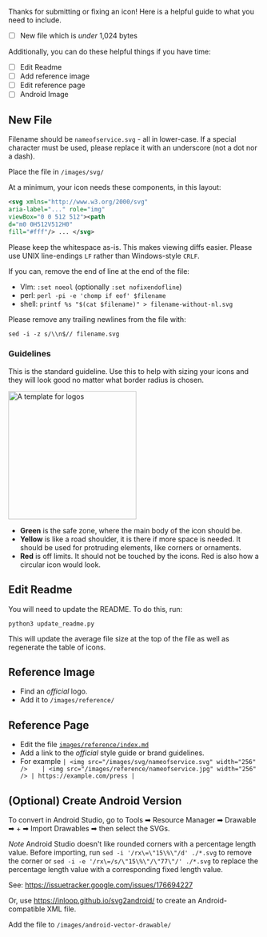 Thanks for submitting or fixing an icon! Here is a helpful guide to what you need to include.

- [ ] New file which is *under* 1,024 bytes


Additionally, you can do these helpful things if you have time:
- [ ] Edit Readme
- [ ] Add reference image
- [ ] Edit reference page
- [ ] Android Image

## New File

Filename should be `nameofservice.svg` - all in lower-case.
If a special character must be used, please replace it with an underscore (not a dot nor a dash).

Place the file in `/images/svg/`

At a minimum, your icon needs these components, in this layout:

```svg
<svg xmlns="http://www.w3.org/2000/svg"
aria-label="..." role="img"
viewBox="0 0 512 512"><path
d="m0 0H512V512H0"
fill="#fff"/> ... </svg>
```

Please keep the whitespace as-is. This makes viewing diffs easier. Please use UNIX line-endings `LF` rather than Windows-style `CRLF`.

If you can, remove the end of line at the end of the file:
* VIm: `:set noeol` (optionally `:set nofixendofline`)
* perl: `perl -pi -e 'chomp if eof' $filename`
* shell: `printf %s "$(cat $filename)" > filename-without-nl.svg`

Please remove any trailing newlines from the file with:

`sed -i -z s/\\n$// filename.svg`

### Guidelines

This is the standard guideline. Use this to help with sizing your icons and they will look good no matter what border radius is chosen.

<img src="https://edent.github.io/SuperTinyIcons/images/guidelines/guideline.svg" width="256" alt="A template for logos" />

- **Green** is the safe zone, where the main body of the icon should be.
- **Yellow** is like a road shoulder, it is there if more space is needed. It should be used for protruding elements, like corners or ornaments.
- **Red** is off limits. It should not be touched by the icons. Red is also how a circular icon would look.

## Edit Readme

You will need to update the README.  To do this, run:

`python3 update_readme.py`

This will update the average file size at the top of the file as well as regenerate the table of icons.

## Reference Image

* Find an *official* logo.
* Add it to `/images/reference/`

## Reference Page

* Edit the file [`images/reference/index.md`](images/reference/index.md)
* Add a link to the *official* style guide or brand guidelines.
* For example `| <img src="/images/svg/nameofservice.svg" width="256" />	| <img src="/images/reference/nameofservice.jpg" width="256" />	| https://example.com/press |`

## (Optional) Create Android Version

To convert in Android Studio, go to Tools ➡ Resource Manager ➡ Drawable ➡ + ➡ Import Drawables ➡ then select the SVGs.

*Note* Android Studio doesn't like rounded corners with a percentage length value. Before importing, run `sed -i '/rx\=\"15\%\"/d' ./*.svg` to remove the corner or `sed -i -e '/rx\=/s/\"15\%\"/\"77\"/' ./*.svg` to replace the percentage length value with a corresponding fixed length value.

See: https://issuetracker.google.com/issues/176694227

Or, use https://inloop.github.io/svg2android/ to create an Android-compatible XML file.

Add the file to `/images/android-vector-drawable/`
